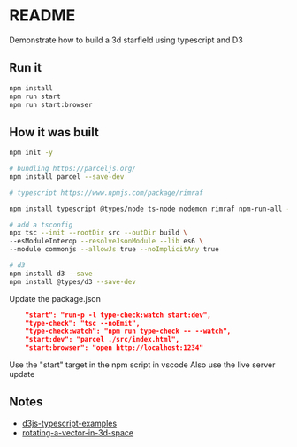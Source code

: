 # README
Demonstrate how to build a 3d starfield using typescript and D3

## Run it
```sh
npm install
npm run start
npm run start:browser
```

## How it was built

```sh
npm init -y  

# bundling https://parceljs.org/
npm install parcel --save-dev

# typescript https://www.npmjs.com/package/rimraf

npm install typescript @types/node ts-node nodemon rimraf npm-run-all --save-dev  

# add a tsconfig
npx tsc --init --rootDir src --outDir build \
--esModuleInterop --resolveJsonModule --lib es6 \
--module commonjs --allowJs true --noImplicitAny true

# d3
npm install d3 --save
npm install @types/d3 --save-dev
```

Update the package.json
```json
    "start": "run-p -l type-check:watch start:dev",
    "type-check": "tsc --noEmit",
    "type-check:watch": "npm run type-check -- --watch",
    "start:dev": "parcel ./src/index.html",
    "start:browser": "open http://localhost:1234"
```

Use the "start" target in the npm script in vscode
Also use the live server update
## Notes

* [d3js-typescript-examples](https://github.com/Lemoncode/d3js-typescript-examples)  
* [rotating-a-vector-in-3d-space](https://stackoverflow.com/questions/14607640/rotating-a-vector-in-3d-space)  
